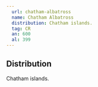 ```yaml
---
  url: chatham-albatross
  name: Chatham Albatross
  distribution: Chatham islands.
  tag: CR
  an: 600
  al: 399
---
```


## Distribution

Chatham islands.
